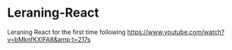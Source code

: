 # Leraning-React
Leraning React for the first time following https://www.youtube.com/watch?v=bMknfKXIFA8&amp;t=217s 
